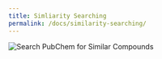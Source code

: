 ```yaml
---
title: Simliarity Searching
permalink: /docs/similarity-searching/
---
```


![Search PubChem for Similar Compounds](../media/search.png)
